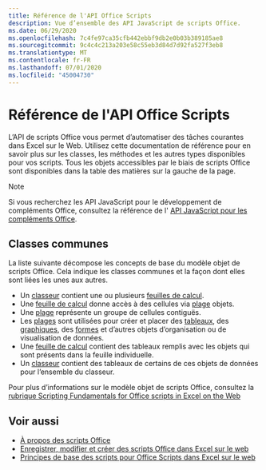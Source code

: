 ```yaml
---
title: Référence de l'API Office Scripts
description: Vue d’ensemble des API JavaScript de scripts Office.
ms.date: 06/29/2020
ms.openlocfilehash: 7c4fe97ca35cfb442ebbf9db2e0b03b389185ae8
ms.sourcegitcommit: 9c4c4c213a203e58c55eb3d84d7d92fa527f3eb8
ms.translationtype: MT
ms.contentlocale: fr-FR
ms.lasthandoff: 07/01/2020
ms.locfileid: "45004730"
---
```

# <a name="office-scripts-api-reference"></a>Référence de l'API Office Scripts

L’API de scripts Office vous permet d’automatiser des tâches courantes dans Excel sur le Web. Utilisez cette documentation de référence pour en savoir plus sur les classes, les méthodes et les autres types disponibles pour vos scripts. Tous les objets accessibles par le biais de scripts Office sont disponibles dans la table des matières sur la gauche de la page.

> [!NOTE]
> Si vous recherchez les API JavaScript pour le développement de compléments Office, consultez la référence de l' [API JavaScript pour les compléments Office](/javascript/api/overview?view=excel-js-preview).

## <a name="common-classes"></a>Classes communes

La liste suivante décompose les concepts de base du modèle objet de scripts Office. Cela indique les classes communes et la façon dont elles sont liées les unes aux autres.

- Un [classeur](/javascript/api/office-scripts/excelscript/excelscript.workbook) contient une ou plusieurs [feuilles de calcul](/javascript/api/office-scripts/excelscript/excelscript.worksheet).
- Une [feuille de calcul](/javascript/api/office-scripts/excelscript/excelscript.worksheet) donne accès à des cellules via [plage](/javascript/api/office-scripts/excelscript/excelscript.range) objets.
- Une [plage](/javascript/api/office-scripts/excelscript/excelscript.range) représente un groupe de cellules contiguës.
- Les [plages](/javascript/api/office-scripts/excelscript/excelscript.range) sont utilisées pour créer et placer des [tableaux](/javascript/api/office-scripts/excelscript/excelscript.table), des [graphiques](/javascript/api/office-scripts/excelscript/excelscript.chart), des [formes](/javascript/api/office-scripts/excelscript/excelscript.shape) et d’autres objets d’organisation ou de visualisation de données.
- Une [feuille de calcul](/javascript/api/office-scripts/excelscript/excelscript.worksheet) contient des tableaux remplis avec les objets qui sont présents dans la feuille individuelle.
- Un [classeur](/javascript/api/office-scripts/excelscript/excelscript.workbook) contient des tableaux de certains de ces objets de données pour l’ensemble du classeur.

Pour plus d’informations sur le modèle objet de scripts Office, consultez la [rubrique Scripting Fundamentals for Office scripts in Excel on the Web](/office/dev/scripts/develop/scripting-fundamentals)

## <a name="see-also"></a>Voir aussi

- [À propos des scripts Office](/office/dev/scripts/overview/excel)
- [Enregistrer, modifier et créer des scripts Office dans Excel sur le web](/office/dev/scripts/tutorials/excel-tutorial)
- [Principes de base des scripts pour Office Scripts dans Excel sur le web](/office/dev/scripts/develop/scripting-fundamentals)
